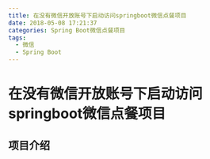 ```yaml
---
title: 在没有微信开放账号下启动访问springboot微信点餐项目
date: 2018-05-08 17:21:37
categories: Spring Boot微信点餐项目
tags:
  - 微信
  - Spring Boot
---
```


# 在没有微信开放账号下启动访问springboot微信点餐项目  

## 项目介绍  